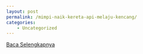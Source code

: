 ```yaml
---
layout: post
permalink: /mimpi-naik-kereta-api-melaju-kencang/
categories:
    - Uncategorized
---
```


[Baca Selengkapnya](/03)